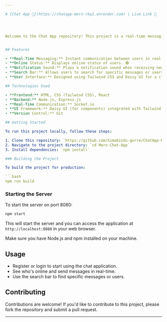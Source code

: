 ```yaml
---

# [Chat App 💬](https://chatapp-mern-rkp1.onrender.com) | Live Link 🔗




Welcome to the Chat App repository! This project is a real-time messaging application built with Socket.io for instant communication between user


## Features

- **Real-Time Messaging:** Instant communication between users in real-time. 🕒
- **Online Status:** Displays online status of users. 🟢
- **Notification Sound:** Plays a notification sound when receiving new messages. 🔔
- **Search Bar:** Allows users to search for specific messages or users. 🔍
- **User Interface:** Designed using Tailwind CSS and Daisy UI for a clean and responsive user interface. 🎨

## Technologies Used

- **Frontend:** HTML, CSS (Tailwind CSS), React
- **Backend:** Node.js, Express.js
- **Real-Time Communication:** Socket.io
- **UI Framework:** Daisy UI (for components) integrated with Tailwind CSS
- **Version Control:** Git

## Getting Started

To run this project locally, follow these steps:

1. Clone this repository: `https://github.com/himabindu-gorre/ChatApp-Mern.git`
2. Navigate to the project directory: `cd Mern-Chat-App`
3. Install dependencies: `npm install`

### Building the Project

To build the project for production:

```bash
npm run build
```

### Starting the Server

To start the server on port 8080:

```bash
npm start
```

This will start the server and you can access the application at `http://localhost:8080` in your web browser.

Make sure you have Node.js and npm installed on your machine.

## Usage

- Register or login to start using the chat application.
- See who's online and send messages in real-time.
- Use the search bar to find specific messages or users.

## Contributing

Contributions are welcome! If you'd like to contribute to this project, please fork the repository and submit a pull request.

---
```

